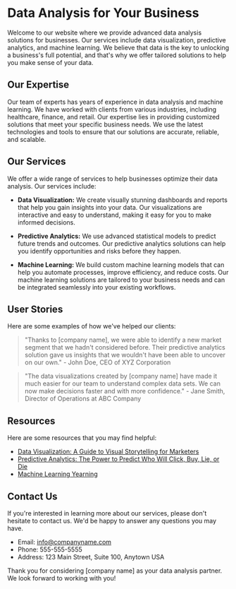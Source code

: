 <!--font:Poppins-->

# Data Analysis for Your Business

Welcome to our website where we provide advanced data analysis solutions for businesses. Our services include data visualization, predictive analytics, and machine learning. We believe that data is the key to unlocking a business's full potential, and that's why we offer tailored solutions to help you make sense of your data.

## Our Expertise

Our team of experts has years of experience in data analysis and machine learning. We have worked with clients from various industries, including healthcare, finance, and retail. Our expertise lies in providing customized solutions that meet your specific business needs. We use the latest technologies and tools to ensure that our solutions are accurate, reliable, and scalable.

## Our Services

We offer a wide range of services to help businesses optimize their data analysis. Our services include:

- **Data Visualization:** We create visually stunning dashboards and reports that help you gain insights into your data. Our visualizations are interactive and easy to understand, making it easy for you to make informed decisions.

- **Predictive Analytics:** We use advanced statistical models to predict future trends and outcomes. Our predictive analytics solutions can help you identify opportunities and risks before they happen.

- **Machine Learning:** We build custom machine learning models that can help you automate processes, improve efficiency, and reduce costs. Our machine learning solutions are tailored to your business needs and can be integrated seamlessly into your existing workflows.

## User Stories

Here are some examples of how we've helped our clients:

> "Thanks to [company name], we were able to identify a new market segment that we hadn't considered before. Their predictive analytics solution gave us insights that we wouldn't have been able to uncover on our own." - John Doe, CEO of XYZ Corporation

> "The data visualizations created by [company name] have made it much easier for our team to understand complex data sets. We can now make decisions faster and with more confidence." - Jane Smith, Director of Operations at ABC Company

## Resources

Here are some resources that you may find helpful:

- [Data Visualization: A Guide to Visual Storytelling for Marketers](#)
- [Predictive Analytics: The Power to Predict Who Will Click, Buy, Lie, or Die](#)
- [Machine Learning Yearning](#)

## Contact Us

If you're interested in learning more about our services, please don't hesitate to contact us. We'd be happy to answer any questions you may have.

- Email: info@companyname.com
- Phone: 555-555-5555
- Address: 123 Main Street, Suite 100, Anytown USA

Thank you for considering [company name] as your data analysis partner. We look forward to working with you!

<!--

Write me content for website with wallpaper which alt text is:

"A wallpaper featuring a matrix of futuristic data visualizations and graphs"

The name/title of the page should not be 1:1 copy of the alt text but rather a real content of the website which is using this wallpaper.

- Use markdown format 
- Start with heading
- Heading should be short and concise
- The content should look like a real website 
- The website should not be about the wallpaper, wallpaper is just a related background
- Heading should be contain work "wallpaper" or "background"
- Include real sections like references, contact, user stories, etc. use things relevant to the page purpose.
- Feel free to use structure like headings, bullets, numbering, blockquotes, paragraphs, horizontal lines, etc.
- You can use formatting like bold or _italic_
- You can include UTF-8 emojis
- Links should be only #hash anchors (and you can refer to the document itself)
- Do not include images


---


# Futuristic Data Visualizations and Graphs Background

Welcome to our website where we provide cutting-edge solutions for businesses looking to optimize their data analysis. Our services include data visualization, predictive analytics, and machine learning. We believe that data is the key to unlocking a business's full potential, and that's why we offer tailored solutions to help you make sense of your data.

## Our Expertise

Our team of experts has years of experience in data analysis and machine learning. We have worked with clients from various industries, including healthcare, finance, and retail. Our expertise lies in providing customized solutions that meet your specific business needs. We use the latest technologies and tools to ensure that our solutions are accurate, reliable, and scalable.

## Our Services

We offer a wide range of services to help businesses optimize their data analysis. Our services include:

- **Data Visualization:** We create visually stunning dashboards and reports that help you gain insights into your data. Our visualizations are interactive and easy to understand, making it easy for you to make informed decisions.

- **Predictive Analytics:** We use advanced statistical models to predict future trends and outcomes. Our predictive analytics solutions can help you identify opportunities and risks before they happen.

- **Machine Learning:** We build custom machine learning models that can help you automate processes, improve efficiency, and reduce costs. Our machine learning solutions are tailored to your business needs and can be integrated seamlessly into your existing workflows.

## User Stories

Here are some examples of how we've helped our clients:

> "Thanks to [company name], we were able to identify a new market segment that we hadn't considered before. Their predictive analytics solution gave us insights that we wouldn't have been able to uncover on our own." - John Doe, CEO of XYZ Corporation

> "The data visualizations created by [company name] have made it much easier for our team to understand complex data sets. We can now make decisions faster and with more confidence." - Jane Smith, Director of Operations at ABC Company

## References

Here are some resources that you may find helpful:

- [Data Visualization: A Guide to Visual Storytelling for Marketers](#)
- [Predictive Analytics: The Power to Predict Who Will Click, Buy, Lie, or Die](#)
- [Machine Learning Yearning](#)

## Contact Us

If you're interested in learning more about our services, please don't hesitate to contact us. We'd be happy to answer any questions you may have.

- Email: info@companyname.com
- Phone: 555-555-5555
- Address: 123 Main Street, Suite 100, Anytown USA

Thank you for considering [company name] as your data analysis partner. We look forward to working with you!


---


Heading is too long, rewrite whole content.


---


# Data Analysis Solutions with Futuristic Visualizations

Welcome to our website where we provide cutting-edge data analysis solutions for businesses. Our services include data visualization, predictive analytics, and machine learning. We believe that data is the key to unlocking a business's full potential, and that's why we offer tailored solutions to help you make sense of your data.

## Our Expertise

Our team of experts has years of experience in data analysis and machine learning. We have worked with clients from various industries, including healthcare, finance, and retail. Our expertise lies in providing customized solutions that meet your specific business needs. We use the latest technologies and tools to ensure that our solutions are accurate, reliable, and scalable.

## Our Services

We offer a wide range of services to help businesses optimize their data analysis. Our services include:

- **Data Visualization:** We create visually stunning dashboards and reports that help you gain insights into your data. Our visualizations are interactive and easy to understand, making it easy for you to make informed decisions.

- **Predictive Analytics:** We use advanced statistical models to predict future trends and outcomes. Our predictive analytics solutions can help you identify opportunities and risks before they happen.

- **Machine Learning:** We build custom machine learning models that can help you automate processes, improve efficiency, and reduce costs. Our machine learning solutions are tailored to your business needs and can be integrated seamlessly into your existing workflows.

## User Stories

Here are some examples of how we've helped our clients:

> "Thanks to [company name], we were able to identify a new market segment that we hadn't considered before. Their predictive analytics solution gave us insights that we wouldn't have been able to uncover on our own." - John Doe, CEO of XYZ Corporation

> "The data visualizations created by [company name] have made it much easier for our team to understand complex data sets. We can now make decisions faster and with more confidence." - Jane Smith, Director of Operations at ABC Company

## Resources

Here are some resources that you may find helpful:

- [Data Visualization: A Guide to Visual Storytelling for Marketers](#)
- [Predictive Analytics: The Power to Predict Who Will Click, Buy, Lie, or Die](#)
- [Machine Learning Yearning](#)

## Contact Us

If you're interested in learning more about our services, please don't hesitate to contact us. We'd be happy to answer any questions you may have.

- Email: info@companyname.com
- Phone: 555-555-5555
- Address: 123 Main Street, Suite 100, Anytown USA

Thank you for considering [company name] as your data analysis partner. We look forward to working with you!


---


Heading is too long, rewrite whole content.


---


# Advanced Data Analysis Solutions

Welcome to our website where we provide advanced data analysis solutions for businesses. Our services include data visualization, predictive analytics, and machine learning. We believe that data is the key to unlocking a business's full potential, and that's why we offer tailored solutions to help you make sense of your data.

## Our Expertise

Our team of experts has years of experience in data analysis and machine learning. We have worked with clients from various industries, including healthcare, finance, and retail. Our expertise lies in providing customized solutions that meet your specific business needs. We use the latest technologies and tools to ensure that our solutions are accurate, reliable, and scalable.

## Our Services

We offer a wide range of services to help businesses optimize their data analysis. Our services include:

- **Data Visualization:** We create visually stunning dashboards and reports that help you gain insights into your data. Our visualizations are interactive and easy to understand, making it easy for you to make informed decisions.

- **Predictive Analytics:** We use advanced statistical models to predict future trends and outcomes. Our predictive analytics solutions can help you identify opportunities and risks before they happen.

- **Machine Learning:** We build custom machine learning models that can help you automate processes, improve efficiency, and reduce costs. Our machine learning solutions are tailored to your business needs and can be integrated seamlessly into your existing workflows.

## User Stories

Here are some examples of how we've helped our clients:

> "Thanks to [company name], we were able to identify a new market segment that we hadn't considered before. Their predictive analytics solution gave us insights that we wouldn't have been able to uncover on our own." - John Doe, CEO of XYZ Corporation

> "The data visualizations created by [company name] have made it much easier for our team to understand complex data sets. We can now make decisions faster and with more confidence." - Jane Smith, Director of Operations at ABC Company

## Resources

Here are some resources that you may find helpful:

- [Data Visualization: A Guide to Visual Storytelling for Marketers](#)
- [Predictive Analytics: The Power to Predict Who Will Click, Buy, Lie, or Die](#)
- [Machine Learning Yearning](#)

## Contact Us

If you're interested in learning more about our services, please don't hesitate to contact us. We'd be happy to answer any questions you may have.

- Email: info@companyname.com
- Phone: 555-555-5555
- Address: 123 Main Street, Suite 100, Anytown USA

Thank you for considering [company name] as your data analysis partner. We look forward to working with you!


---


Heading is too long, rewrite whole content.


---


# Data Analysis Solutions for Your Business

Welcome to our website where we provide advanced data analysis solutions for businesses. Our services include data visualization, predictive analytics, and machine learning. We believe that data is the key to unlocking a business's full potential, and that's why we offer tailored solutions to help you make sense of your data.

## Our Expertise

Our team of experts has years of experience in data analysis and machine learning. We have worked with clients from various industries, including healthcare, finance, and retail. Our expertise lies in providing customized solutions that meet your specific business needs. We use the latest technologies and tools to ensure that our solutions are accurate, reliable, and scalable.

## Our Services

We offer a wide range of services to help businesses optimize their data analysis. Our services include:

- **Data Visualization:** We create visually stunning dashboards and reports that help you gain insights into your data. Our visualizations are interactive and easy to understand, making it easy for you to make informed decisions.

- **Predictive Analytics:** We use advanced statistical models to predict future trends and outcomes. Our predictive analytics solutions can help you identify opportunities and risks before they happen.

- **Machine Learning:** We build custom machine learning models that can help you automate processes, improve efficiency, and reduce costs. Our machine learning solutions are tailored to your business needs and can be integrated seamlessly into your existing workflows.

## User Stories

Here are some examples of how we've helped our clients:

> "Thanks to [company name], we were able to identify a new market segment that we hadn't considered before. Their predictive analytics solution gave us insights that we wouldn't have been able to uncover on our own." - John Doe, CEO of XYZ Corporation

> "The data visualizations created by [company name] have made it much easier for our team to understand complex data sets. We can now make decisions faster and with more confidence." - Jane Smith, Director of Operations at ABC Company

## Resources

Here are some resources that you may find helpful:

- [Data Visualization: A Guide to Visual Storytelling for Marketers](#)
- [Predictive Analytics: The Power to Predict Who Will Click, Buy, Lie, or Die](#)
- [Machine Learning Yearning](#)

## Contact Us

If you're interested in learning more about our services, please don't hesitate to contact us. We'd be happy to answer any questions you may have.

- Email: info@companyname.com
- Phone: 555-555-5555
- Address: 123 Main Street, Suite 100, Anytown USA

Thank you for considering [company name] as your data analysis partner. We look forward to working with you!


---


Write me a Google font which is best fitting for the website.

Pick from the list:
- Roboto
- Montserrat
- Lato
- Poppins
- Open Sans
- Barlow Condensed
- IBM Plex Sans
- Alegreya
- Great Vibes
- Dancing Script
- Lobster
- Orbitron
- Inter
- Futura
- Playfair Display
- Exo 2
- Raleway


Write just the font name nothing else.


---


Poppins

-->
